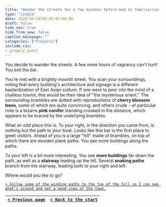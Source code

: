 ```yaml
---
title: "Wander the streets for a few minutes before bed to familiarize myself with the town."
type: "single"
date: 2020-09-24T06:05:07+00:00
draft: false
hide_nav: true
hide_from_new: false
caption_mainpage: ""
categories: ["Projects"]
include_css:
- gregory_quest
---
```


You decide to wander the streets. A few more hours of vagrancy can't hurt! You exit the bar.

You're met with a brightly moonlit street. You scan your surroundings, noting that every building's architecture and signage is a different bastardization of East Asian culture. If one were to peer into the mind of a clueless tourist, this would be their idea of "the mysterious orient." The surrounding brambles are dotted with reproductions of **cherry blossom trees**, some of which are quite convincing, and others crude - of particular note is a bizarre **pink conifer** standing crooked in the distance, which appears to be braced by the underlying brambles.

What an odd place this is. To your right, in the direction you came from, is nothing but the path to your boat. Looks like this bar is the first place to greet visitors. Ahead of you is a large "hill" made of brambles, on top of which there are wooden plank paths. You see more buildings along the paths.

To your left is a bit more interesting. You see **more buildings** far down the path, as well as a **stairway** leading up the hill. Several **snaking paths** branch from the stairway, leading both to your right and left.

Where would you like to go?

[``> Follow some of the winding paths to the top of the hill so I can see what's around and get a good view of the town.``](../67)

|[``< Previous page``](../65)|[``< Back to the start``](../)|
|---|---|
